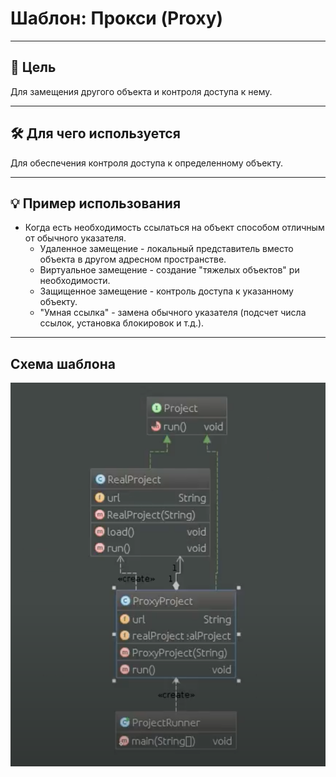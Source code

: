 # Шаблон: Прокси (Proxy)

---

## 🎯 Цель

Для замещения другого объекта и контроля доступа к нему.

---

## 🛠️ Для чего используется

Для обеспечения контроля доступа к определенному объекту.

---

## 💡 Пример использования

- Когда есть необходимость ссылаться на объект способом отличным от обычного указателя.
  - Удаленное замещение - локальный представитель вместо объекта в другом адресном пространстве.
  - Виртуальное замещение - создание "тяжелых объектов" ри необходимости.
  - Защищенное замещение - контроль доступа к указанному объекту.
  - "Умная ссылка" - замена обычного указателя (подсчет числа ссылок, установка блокировок и т.д.).

---

## Схема шаблона

![Схема шаблона Прокси](../../../../resources/static/proxy.png)